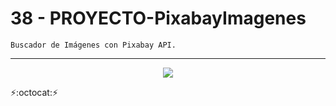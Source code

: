 # 38 - PROYECTO-PixabayImagenes
~~~
Buscador de Imágenes con Pixabay API.
~~~
---
<p align="center" font-weight="bold">
      <img src="https://img.shields.io/badge/ESTADO-COMPLETADO-brightgreen?style=for-the-badge&logo=JavaScript&logoWidth=40&link=https://buscadorimagenespixabay-12.netlify.app/">
</p>

:zap::octocat::zap: